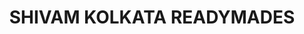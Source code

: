 ---
title: "SHIVAM KOLKATA READYMADES"
url: /avanigadda/shivam-kolkata-readymades/
shop: Kleidung
---